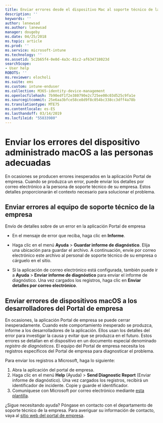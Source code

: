 ```yaml
---
title: Enviar errores desde el dispositivo Mac al soporte técnico de la empresa | Microsoft Docs
description: ''
keywords: ''
author: lenewsad
ms.author: lanewsad
manager: dougeby
ms.date: 04/25/2018
ms.topic: article
ms.prod: ''
ms.service: microsoft-intune
ms.technology: ''
ms.assetid: 5c2b65f4-0e0d-4a3c-81c2-af634718023d
searchScope:
- User help
ROBOTS: ''
ms.reviewer: elocholi
ms.suite: ems
ms.custom: intune-enduser
ms.collection: M365-identity-device-management
ms.openlocfilehash: 7b90edf1f2e380790e2c725ee00c03d525c9fa1e
ms.sourcegitcommit: 25e6aa3bfce58ce8d9f8c054bc338cc3dff4a78b
ms.translationtype: MTE75
ms.contentlocale: es-ES
ms.lasthandoff: 03/14/2019
ms.locfileid: "55833980"
---
```

# <a name="submit-errors-to-the-right-people-for-your-managed-macos-device"></a>Enviar los errores del dispositivo administrado macOS a las personas adecuadas

En ocasiones se producen errores inesperados en la aplicación Portal de empresa. Cuando se produzca un error, puede enviar los detalles por correo electrónico a la persona de soporte técnico de su empresa. Estos detalles proporcionarán el contexto necesario para solucionar el problema.

## <a name="send-errors-to-your-company-support"></a>Enviar errores al equipo de soporte técnico de la empresa

Envío de detalles sobre de un error en la aplicación Portal de empresa

-   En el mensaje de error que reciba, haga clic en **Informe**.

-   Haga clic en el menú **Ayuda** > **Guardar informe de diagnóstico**. Elija una ubicación para guardar el archivo. A continuación, envíe por correo electrónico este archivo al personal de soporte técnico de su empresa o cárguelo en el sitio.

-   Si la aplicación de correo electrónico está configurada, también puede ir a **Ayuda** > **Enviar informe de diagnóstico** para enviar el informe de diagnóstico. Una vez cargados los registros, haga clic en **Enviar detalles por correo electrónico**.

## <a name="send-errors-to-the-company-portal-developers-for-macos-devices"></a>Enviar errores de dispositivos macOS a los desarrolladores del Portal de empresa

En ocasiones, la aplicación Portal de empresa se puede cerrar inesperadamente. Cuando este comportamiento inesperado se produzca, informe a los desarrolladores de la aplicación. Ellos usan los detalles del error para investigar la causa y evitar que se produzca en el futuro. Estos errores se detallan en el dispositivo en un documento especial denominado _registro de diagnósticos_. El equipo del Portal de empresa necesita los registros específicos del Portal de empresa para diagnosticar el problema.

Para enviar los registros a Microsoft, haga lo siguiente:

1.  Abra la aplicación del portal de empresa.
2.  Haga clic en el menú **Help** (Ayuda) > **Send Diagnostic Report** (Enviar informe de diagnóstico).  Una vez cargados los registros, recibirá un identificador de incidente. Copie y guarde el identificador.
3.  Comuníquese con Microsoft por correo electrónico mediante <a href="mailto:IntuneCPiOSfeedback@microsoft.com?subject=My Company Portal App Closed Unexpectedly&body=Paste your incident ID and describe the incident here.">esta plantilla</a>.

¿Sigue necesitando ayuda? Póngase en contacto con el departamento de soporte técnico de la empresa. Para averiguar su información de contacto, vaya al [sitio web del portal de empresa](https://go.microsoft.com/fwlink/?linkid=2010980).

